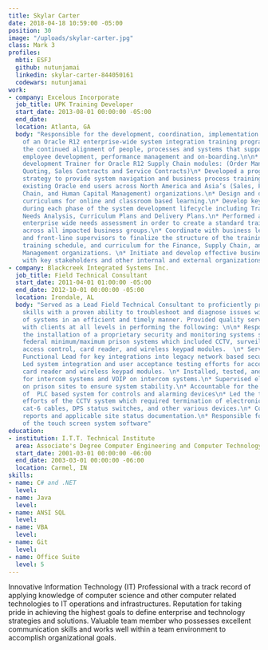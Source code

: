 ```yaml
---
title: Skylar Carter
date: 2018-04-18 10:59:00 -05:00
position: 30
image: "/uploads/skylar-carter.jpg"
class: Mark 3
profiles:
  mbti: ESFJ
  github: nutunjamai
  linkedin: skylar-carter-844050161
  codewars: nutunjamai
work:
- company: Excelous Incorporate
  job_title: UPK Training Developer
  start_date: 2013-08-01 00:00:00 -05:00
  end_date: 
  location: Atlanta, GA
  body: "Responsible for the development, coordination, implementation and administration
    of an Oracle R12 enterprise-wide system integration training program to ensure
    the continued alignment of people, processes and systems that support and maintain
    employee development, performance management and on-boarding.\n\n* Serve as content
    development Trainer for Oracle R12 Supply Chain modules: (Order Management, Sales
    Quoting, Sales Contracts and Service Contracts)\n* Developed a program wide training
    strategy to provide system navigation and business process training for new and
    existing Oracle end users across North America and Asia’s (Sales, Finance, Supply
    Chain, and Human Capital Management) organizations.\n* Design and develop training
    curriculums for online and classroom based learning.\n* Develop key training deliverables
    during each phase of the system development lifecycle including Training Strategy,
    Needs Analysis, Curriculum Plans and Delivery Plans.\n* Performed an in-depth
    enterprise wide needs assessment in order to create a standard training model
    across all impacted business groups.\n* Coordinate with business leads, managers
    and front-line supervisors to finalize the structure of the training program,
    training schedule, and curriculum for the Finance, Supply Chain, and Human Capital
    Management organizations. \n* Initiate and develop effective business relationships
    with key stakeholders and other internal and external organizations."
- company: Blackcreek Integrated Systems Inc.
  job_title: Field Technical Consultant
  start_date: 2011-04-01 01:00:00 -05:00
  end_date: 2012-10-01 00:00:00 -05:00
  location: Irondale, AL
  body: "Served as a Lead Field Technical Consultant to proficiently provide technical
    skills with a proven ability to troubleshoot and diagnose issues with a wide variety
    of systems in an efficient and timely manner. Provided quality service working
    with clients at all levels in performing the following: \n\n* Responsible for
    the installation of a proprietary security and monitoring systems software inside
    federal minimum/maximum prison systems which included CCTV, surveillance camera,
    access control, card reader, and wireless keypad modules.  \n* Served as team’s
    Functional Lead for key integrations into legacy network based security systems.\n*
    Led system integration and user acceptance testing efforts for access control,
    card reader and wireless keypad modules. \n* Installed, tested, and responsible
    for intercom systems and VOIP on intercom systems.\n* Supervised electrical contractors
    on prison sites to ensure system stability.\n* Accountable for the  maintenance
    of  PLC based system for controls and alarming devices\n* Led the troubleshooting
    efforts of the CCTV system which required termination of electronic door locks,
    cat-6 cables, DPS status switches, and other various devices.\n* Completed daily
    reports and applicable site status documentation.\n* Responsible for the maintenance
    of the touch screen system software"
education:
- institution: I.T.T. Technical Institute
  area: Associate's Degree Computer Engineering and Computer Technology
  start_date: 2001-03-01 00:00:00 -06:00
  end_date: 2003-03-01 00:00:00 -06:00
  location: Carmel, IN
skills:
- name: C# and .NET
  level: 
- name: Java
  level: 
- name: ANSI SQL
  level: 
- name: VBA
  level: 
- name: Git
  level: 
- name: Office Suite
  level: 5
---
```


Innovative Information Technology (IT) Professional with a track record of applying knowledge of computer science and other computer related technologies to IT operations and infrastructures.   Reputation for taking pride in achieving the highest goals to define enterprise and technology strategies and solutions.  Valuable team member who possesses excellent communication skills and works well within a team environment to accomplish organizational goals.